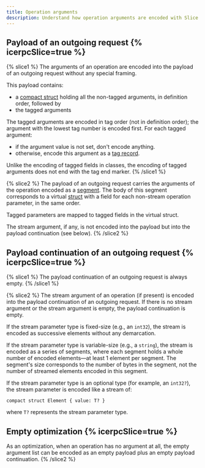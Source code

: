 ```yaml
---
title: Operation arguments
description: Understand how operation arguments are encoded with Slice.
---
```


## Payload of an outgoing request {% icerpcSlice=true %}

{% slice1 %}
The arguments of an operation are encoded into the payload of an outgoing request without any special framing.

This payload contains:

- a [compact struct](constructed-types#struct) holding all the non-tagged arguments, in definition order, followed by
- the tagged arguments

The tagged arguments are encoded in tag order (not in definition order); the argument with the lowest tag number is
encoded first. For each tagged argument:

- if the argument value is not set, don't encode anything.
- otherwise, encode this argument as a [tag record](encoding-only-constructs#tag-record).

Unlike the encoding of tagged fields in classes, the encoding of tagged arguments does not end with the tag end marker.
{% /slice1 %}

{% slice2 %}
The payload of an outgoing request carries the arguments of the operation encoded as a [segment][segment]. The body of
this segment corresponds to a virtual [struct](constructed-types#struct) with a field for each non-stream operation
parameter, in the same order.

Tagged parameters are mapped to tagged fields in the virtual struct.

The stream argument, if any, is not encoded into the payload but into the payload continuation (see below).
{% /slice2 %}

## Payload continuation of an outgoing request {% icerpcSlice=true %}

{% slice1 %}
The payload continuation of an outgoing request is always empty.
{% /slice1 %}

{% slice2 %}
The stream argument of an operation (if present) is encoded into the payload continuation of an outgoing request. If
there is no stream argument or the stream argument is empty, the payload continuation is empty.

If the stream parameter type is fixed-size (e.g., an `int32`), the stream is encoded as successive elements without any
demarcation.

If the stream parameter type is variable-size (e.g., a `string`), the stream is encoded as a series of segments, where
each segment holds a whole number of encoded elements—at least 1 element per segment. The segment's size corresponds to
the number of bytes in the segment, not the number of streamed elements encoded in this segment.

If the stream parameter type is an optional type (for example, an `int32?`), the stream parameter is encoded like a
stream of:

```slice
compact struct Element { value: T? }
```

where `T?` represents the stream parameter type.

## Empty optimization {% icerpcSlice=true %}

As an optimization, when an operation has no argument at all, the empty argument list can be encoded as an empty
payload plus an empty payload continuation.
{% /slice2 %}

[segment]: ../encoding-only-constructs#segment
